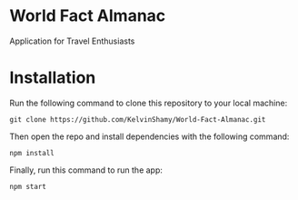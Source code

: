 # World Fact Almanac

Application for Travel Enthusiasts

# Installation

Run the following command to clone this repository to your local machine:

```
git clone https://github.com/KelvinShamy/World-Fact-Almanac.git

```

Then open the repo and install dependencies with the following command:

```
npm install

```

Finally, run this command to run the app:


```
npm start

```